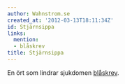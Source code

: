 ```yaml
---
author: Wahnstrom.se
created_at: '2012-03-13T18:11:34Z'
id: Stjärnsippa
links:
  mention:
  - blåskrev
title: Stjärnsippa
---
```


En ört som lindrar sjukdomen [blåskrev].

  [blåskrev]: blåskrev
